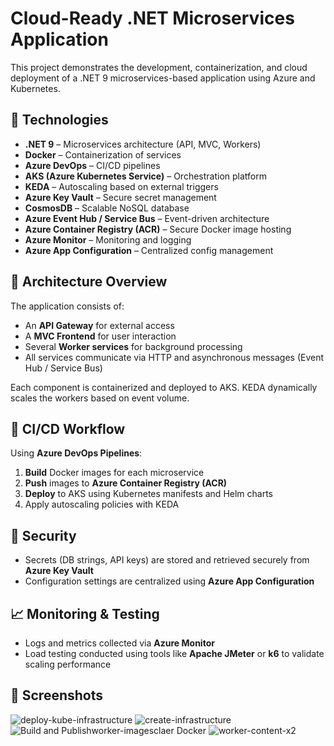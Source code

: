 # Cloud-Ready .NET Microservices Application

This project demonstrates the development, containerization, and cloud deployment of a .NET 9 microservices-based application using Azure and Kubernetes.

## 🔧 Technologies

- **.NET 9** – Microservices architecture (API, MVC, Workers)
- **Docker** – Containerization of services
- **Azure DevOps** – CI/CD pipelines
- **AKS (Azure Kubernetes Service)** – Orchestration platform
- **KEDA** – Autoscaling based on external triggers
- **Azure Key Vault** – Secure secret management
- **CosmosDB** – Scalable NoSQL database
- **Azure Event Hub / Service Bus** – Event-driven architecture
- **Azure Container Registry (ACR)** – Secure Docker image hosting
- **Azure Monitor** – Monitoring and logging
- **Azure App Configuration** – Centralized config management

## 🧩 Architecture Overview

The application consists of:
- An **API Gateway** for external access
- A **MVC Frontend** for user interaction
- Several **Worker services** for background processing
- All services communicate via HTTP and asynchronous messages (Event Hub / Service Bus)

Each component is containerized and deployed to AKS. KEDA dynamically scales the workers based on event volume.

## 🚀 CI/CD Workflow

Using **Azure DevOps Pipelines**:
1. **Build** Docker images for each microservice
2. **Push** images to **Azure Container Registry (ACR)**
3. **Deploy** to AKS using Kubernetes manifests and Helm charts
4. Apply autoscaling policies with KEDA

## 🔐 Security

- Secrets (DB strings, API keys) are stored and retrieved securely from **Azure Key Vault**
- Configuration settings are centralized using **Azure App Configuration**

## 📈 Monitoring & Testing

- Logs and metrics collected via **Azure Monitor**
- Load testing conducted using tools like **Apache JMeter** or **k6** to validate scaling performance

## 📸 Screenshots
![deploy-kube-infrastructure](https://github.com/user-attachments/assets/6b9fde7e-46e5-4487-b0d7-0ab5c127d7e2)
![create-infrastructure](https://github.com/user-attachments/assets/d2168762-ba73-4aee-82d9-b67d78166f38)
![Build and Publish![worker-imagesclaer](https://github.com/user-attachments/assets/937a8ada-5f15-44f0-a9d4-d1e269a5e9f7)
 Docker](https://github.com/user-attachments/assets/77a1cf13-085e-42f8-b856-2f7c0348ed9f)
![worker-content-x2](https://github.com/user-attachments/assets/ff7849f1-ee0b-4ec2-a485-e12d484bf7d4)



